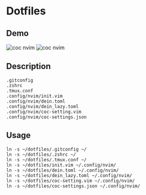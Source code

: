Dotfiles
====

## Demo
![coc nvim](https://user-images.githubusercontent.com/20234479/58625032-8bcfac00-830c-11e9-9499-cdbf8b6b56bf.gif)
![coc nvim](https://user-images.githubusercontent.com/20234479/58625056-99853180-830c-11e9-9427-ac2e13d2ed66.png)

## Description
    .gitconfig  
    .zshrc  
    .tmux.conf  
    .config/nvim/init.vim  
    .config/nvim/dein.toml  
    .config/nvim/dein_lazy.toml  
    .config/nvim/coc-setting.vim  
    .config/nvim/coc-settings.json  

## Usage
    ln -s ~/dotfiles/.gitconfig ~/  
    ln -s ~/dotfiles/.zshrc ~/  
    ln -s ~/dotfiles/.tmux.conf ~/  
    ln -s ~/dotfiles/init.vim ~/.config/nvim/  
    ln -s ~/dotfiles/dein.toml ~/.config/nvim/  
    ln -s ~/dotfiles/dein_lazy.toml ~/.config/nvim/  
    ln -s ~/dotfiles/coc-setting.vim ~/.config/nvim/  
    ln -s ~/dotfiles/coc-settings.json ~/.config/nvim/  

